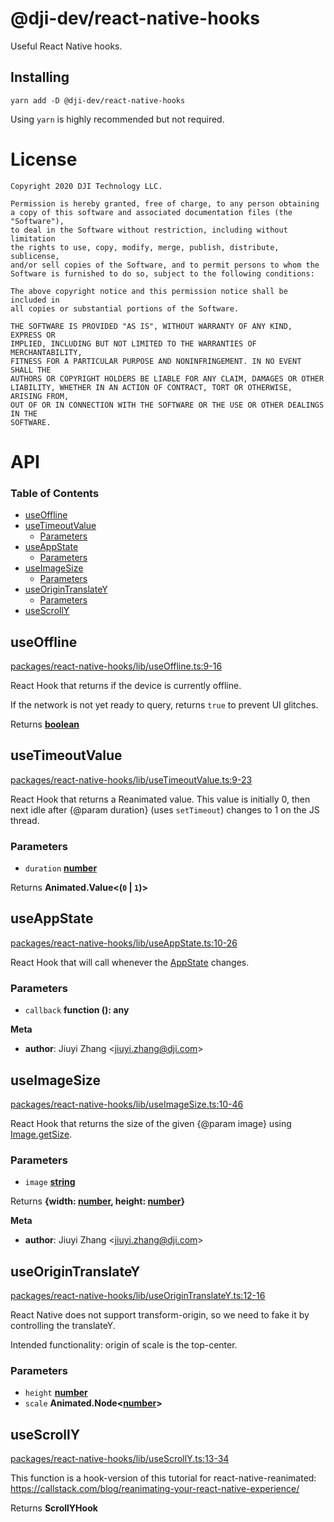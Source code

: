 # @dji-dev/react-native-hooks

Useful React Native hooks.

## Installing

`yarn add -D @dji-dev/react-native-hooks`

Using `yarn` is highly recommended but not required.

# License

    Copyright 2020 DJI Technology LLC.

    Permission is hereby granted, free of charge, to any person obtaining
    a copy of this software and associated documentation files (the "Software"),
    to deal in the Software without restriction, including without limitation
    the rights to use, copy, modify, merge, publish, distribute, sublicense,
    and/or sell copies of the Software, and to permit persons to whom the
    Software is furnished to do so, subject to the following conditions:

    The above copyright notice and this permission notice shall be included in
    all copies or substantial portions of the Software.

    THE SOFTWARE IS PROVIDED "AS IS", WITHOUT WARRANTY OF ANY KIND, EXPRESS OR
    IMPLIED, INCLUDING BUT NOT LIMITED TO THE WARRANTIES OF MERCHANTABILITY,
    FITNESS FOR A PARTICULAR PURPOSE AND NONINFRINGEMENT. IN NO EVENT SHALL THE
    AUTHORS OR COPYRIGHT HOLDERS BE LIABLE FOR ANY CLAIM, DAMAGES OR OTHER
    LIABILITY, WHETHER IN AN ACTION OF CONTRACT, TORT OR OTHERWISE, ARISING FROM,
    OUT OF OR IN CONNECTION WITH THE SOFTWARE OR THE USE OR OTHER DEALINGS IN THE
    SOFTWARE.

# API

<!-- Generated by documentation.js. Update this documentation by updating the source code. -->

### Table of Contents

-   [useOffline](#useoffline)
-   [useTimeoutValue](#usetimeoutvalue)
    -   [Parameters](#parameters)
-   [useAppState](#useappstate)
    -   [Parameters](#parameters-1)
-   [useImageSize](#useimagesize)
    -   [Parameters](#parameters-2)
-   [useOriginTranslateY](#useorigintranslatey)
    -   [Parameters](#parameters-3)
-   [useScrollY](#usescrolly)

## useOffline

[packages/react-native-hooks/lib/useOffline.ts:9-16](https://github.com/dji-dev/us-web/blob/425f8f99851958f8b59aa0ca48111b2ef1a19409/packages/react-native-hooks/lib/useOffline.ts#L9-L16 "Source code on GitHub")

React Hook that returns if the device is currently offline.

If the network is not yet ready to query, returns `true` to prevent
UI glitches.

Returns **[boolean](https://developer.mozilla.org/docs/Web/JavaScript/Reference/Global_Objects/Boolean)** 

## useTimeoutValue

[packages/react-native-hooks/lib/useTimeoutValue.ts:9-23](https://github.com/dji-dev/us-web/blob/425f8f99851958f8b59aa0ca48111b2ef1a19409/packages/react-native-hooks/lib/useTimeoutValue.ts#L9-L23 "Source code on GitHub")

React Hook that returns a Reanimated value. This value is initially 0,
then next idle after {@param duration} (uses `setTimeout`) changes to
1 on the JS thread.

### Parameters

-   `duration` **[number](https://developer.mozilla.org/docs/Web/JavaScript/Reference/Global_Objects/Number)** 

Returns **Animated.Value&lt;(`0` \| `1`)>** 

## useAppState

[packages/react-native-hooks/lib/useAppState.ts:10-26](https://github.com/dji-dev/us-web/blob/425f8f99851958f8b59aa0ca48111b2ef1a19409/packages/react-native-hooks/lib/useAppState.ts#L10-L26 "Source code on GitHub")

React Hook that will call whenever the
[AppState](https://reactnative.dev/docs/appstate) changes.

### Parameters

-   `callback` **function (): any** 

**Meta**

-   **author**: Jiuyi Zhang &lt;jiuyi.zhang@dji.com>

## useImageSize

[packages/react-native-hooks/lib/useImageSize.ts:10-46](https://github.com/dji-dev/us-web/blob/425f8f99851958f8b59aa0ca48111b2ef1a19409/packages/react-native-hooks/lib/useImageSize.ts#L10-L46 "Source code on GitHub")

React Hook that returns the size of the given {@param image}
using [Image.getSize](https://reactnative.dev/docs/image.html#getsize).

### Parameters

-   `image` **[string](https://developer.mozilla.org/docs/Web/JavaScript/Reference/Global_Objects/String)** 

Returns **{width: [number](https://developer.mozilla.org/docs/Web/JavaScript/Reference/Global_Objects/Number), height: [number](https://developer.mozilla.org/docs/Web/JavaScript/Reference/Global_Objects/Number)}** 

**Meta**

-   **author**: Jiuyi Zhang &lt;jiuyi.zhang@dji.com>

## useOriginTranslateY

[packages/react-native-hooks/lib/useOriginTranslateY.ts:12-16](https://github.com/dji-dev/us-web/blob/425f8f99851958f8b59aa0ca48111b2ef1a19409/packages/react-native-hooks/lib/useOriginTranslateY.ts#L12-L16 "Source code on GitHub")

React Native does not support transform-origin, so we need to fake it
by controlling the translateY.

Intended functionality: origin of scale is the top-center.

### Parameters

-   `height` **[number](https://developer.mozilla.org/docs/Web/JavaScript/Reference/Global_Objects/Number)** 
-   `scale` **Animated.Node&lt;[number](https://developer.mozilla.org/docs/Web/JavaScript/Reference/Global_Objects/Number)>** 

## useScrollY

[packages/react-native-hooks/lib/useScrollY.ts:13-34](https://github.com/dji-dev/us-web/blob/425f8f99851958f8b59aa0ca48111b2ef1a19409/packages/react-native-hooks/lib/useScrollY.ts#L13-L34 "Source code on GitHub")

This function is a hook-version of this tutorial for react-native-reanimated:
<https://callstack.com/blog/reanimating-your-react-native-experience/>

Returns **ScrollYHook** 

